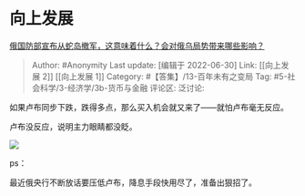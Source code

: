 # 向上发展
[俄国防部宣布从蛇岛撤军️，这意味着什么？会对俄乌局势带来哪些影响？](https://www.zhihu.com/question/540790345/answer/2552604956)

> Author: #Anonymity
> Last update: [编辑于 2022-06-30]
> Link: [[向上发展 2]] [[向上发展 1]]
> Category: #【答集】/13-百年未有之变局
> Tag: #5-社会科学/3-经济学/3b-货币与金融
> 评论区:
> 泛讨论:

如果卢布同步下跌，跌得多点，那么买入机会就又来了——就怕卢布毫无反应。

卢布没反应，说明主力眼睛都没眨。

![](https://pic1.zhimg.com/50/v2-c81fcc6c9c90695767dba192a1d23f8f_720w.jpg?source=1940ef5c)

ps：

最近俄央行不断放话要压低卢布，降息手段快用尽了，准备出狠招了。
